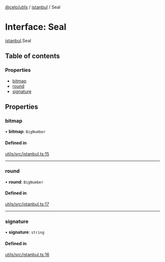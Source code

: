 [@celo/utils](../README.md) / [istanbul](../modules/istanbul.md) / Seal

# Interface: Seal

[istanbul](../modules/istanbul.md).Seal

## Table of contents

### Properties

- [bitmap](istanbul.Seal.md#bitmap)
- [round](istanbul.Seal.md#round)
- [signature](istanbul.Seal.md#signature)

## Properties

### bitmap

• **bitmap**: `BigNumber`

#### Defined in

[utils/src/istanbul.ts:15](https://github.com/celo-org/developer-tooling/blob/master/packages/sdk/utils/src/istanbul.ts#L15)

___

### round

• **round**: `BigNumber`

#### Defined in

[utils/src/istanbul.ts:17](https://github.com/celo-org/developer-tooling/blob/master/packages/sdk/utils/src/istanbul.ts#L17)

___

### signature

• **signature**: `string`

#### Defined in

[utils/src/istanbul.ts:16](https://github.com/celo-org/developer-tooling/blob/master/packages/sdk/utils/src/istanbul.ts#L16)
